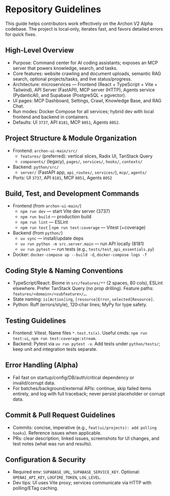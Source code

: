 # Repository Guidelines

This guide helps contributors work effectively on the Archon V2 Alpha codebase. The project is local‑only, iterates fast, and favors detailed errors for quick fixes.

## High-Level Overview
- Purpose: Command center for AI coding assistants; exposes an MCP server that powers knowledge, search, and tasks.
- Core features: website crawling and document uploads, semantic RAG search, optional projects/tasks, and live status/progress.
- Architecture: microservices — Frontend (React + TypeScript + Vite + Tailwind), API Server (FastAPI), MCP server (HTTP), Agents service (PydanticAI), and Supabase (PostgreSQL + pgvector).
- UI pages: MCP Dashboard, Settings, Crawl, Knowledge Base, and RAG Chat.
- Run modes: Docker Compose for all services; hybrid dev with local frontend and backend in containers.
- Defaults: UI `3737`, API `8181`, MCP `8051`, Agents `8052`.

## Project Structure & Module Organization
- Frontend: `archon-ui-main/src/`
  - `features/` (preferred): vertical slices, Radix UI, TanStack Query
  - `components/` (legacy), `pages/`, `services/`, `hooks/`, `contexts/`
- Backend: `python/src/`
  - `server/` (FastAPI app, `api_routes/`, `services/`), `mcp/`, `agents/`
- Ports: UI `3737`, API `8181`, MCP `8051`, Agents `8052`

## Build, Test, and Development Commands
- Frontend (from `archon-ui-main/`)
  - `npm run dev` — start Vite dev server (3737)
  - `npm run build` — production build
  - `npm run lint` — ESLint
  - `npm run test` | `npm run test:coverage` — Vitest (+coverage)
- Backend (from `python/`)
  - `uv sync` — install/update deps
  - `uv run python -m src.server.main` — run API locally (8181)
  - `uv run pytest` — run tests (e.g., `tests/test_api_essentials.py`)
- Docker: `docker-compose up --build -d`, `docker-compose logs -f`

## Coding Style & Naming Conventions
- TypeScript/React: Biome in `src/features/**` (2 spaces, 80 cols), ESLint elsewhere. Prefer TanStack Query (no prop drilling). Feature paths: `features/<domain>/<subfeature>/…`.
- State naming: `is[Action]ing`, `[resource]Error`, `selected[Resource]`.
- Python: Ruff (errors/style), 120‑char lines; MyPy for type safety.

## Testing Guidelines
- Frontend: Vitest. Name files `*.test.ts(x)`. Useful cmds: `npm run test:ui`, `npm run test:coverage:stream`.
- Backend: Pytest via `uv run pytest -v`. Add tests under `python/tests/`; keep unit and integration tests separate.

## Error Handling (Alpha)
- Fail fast on startup/config/DB/auth/critical dependency or invalid/corrupt data.
- For batches/background/external APIs: continue, skip failed items entirely, and log with full traceback; never persist placeholder or corrupt data.

## Commit & Pull Request Guidelines
- Commits: concise, imperative (e.g., `feat(ui/projects): add polling hooks`). Reference issues when applicable.
- PRs: clear description, linked issues, screenshots for UI changes, and test notes (what was run and results).

## Configuration & Security
- Required env: `SUPABASE_URL`, `SUPABASE_SERVICE_KEY`. Optional: `OPENAI_API_KEY`, `LOGFIRE_TOKEN`, `LOG_LEVEL`.
- Dev tips: UI uses Vite proxy; services communicate via HTTP with polling/ETag caching.
